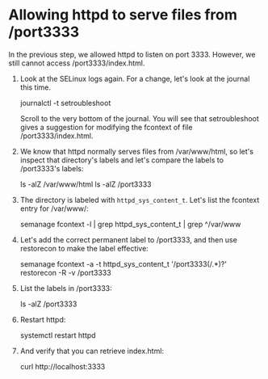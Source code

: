 # Allowing httpd to serve files from /port3333

In the previous step, we allowed httpd to listen on port 3333. However, we
still cannot access /port3333/index.html.

1. Look at the SELinux logs again. For a change, let's look at the journal this time.

     journalctl -t setroubleshoot
   
   Scroll to the very bottom of the journal. You will see that setroubleshoot gives
   a suggestion for modifying the fcontext of file /port3333/index.html.

2. We know that httpd normally serves files from /var/www/html, so let's inspect that
   directory's labels and let's compare the labels to /port3333's labels:

     ls -alZ /var/www/html
     ls -alZ /port3333

3. The directory is labeled with `httpd_sys_content_t`. Let's list the fcontext entry for
   /var/www/:

     semanage fcontext -l | grep httpd_sys_content_t | grep ^/var/www

4. Let's add the correct permanent label to /port3333, and then use restorecon to make the
   label effective:

     semanage fcontext -a -t httpd_sys_content_t '/port3333(/.*)?'
     restorecon -R -v /port3333

5. List the labels in /port3333:

     ls -alZ /port3333

6. Restart httpd:

     systemctl restart httpd

7. And verify that you can retrieve index.html:

     curl http://localhost:3333
